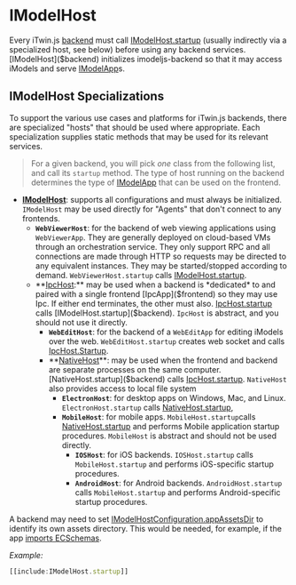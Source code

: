 # IModelHost

Every iTwin.js [backend](../Glossary.md#backend) must call [IModelHost.startup]($backend) (usually indirectly via a specialized host, see below) before using any backend services. [IModelHost]($backend) initializes imodeljs-backend so that it may access iModels and serve [IModelApp]($frontend)s.

## IModelHost Specializations

To support the various use cases and platforms for iTwin.js backends, there are specialized "hosts" that should be used where appropriate. Each specialization supplies static methods that may be used for its relevant services.

> For a given backend, you will pick *one* class from the following list, and call its `startup` method. The type of host running on the backend determines the type of [IModelApp](../frontend/IModelApp.md) that can be used on the frontend.

- **[IModelHost]($backend)**: supports all configurations and must always be initialized. `IModelHost` may be used directly for "Agents" that don't connect to any frontends.
  - **`WebViewerHost`**: for the backend of web viewing applications using `WebViewerApp`. They are generally deployed on cloud-based VMs through an orchestration service. They only support RPC and all connections are made through HTTP so requests may be directed to any equivalent instances. They may be started/stopped according to demand. `WebViewerHost.startup` calls [IModelHost.startup]($backend).
  - **[IpcHost]($backend):** may be used when a backend is *dedicated* to and paired with a single frontend [IpcApp]($frontend) so they may use Ipc. If either end terminates, the other must also. [IpcHost.startup]($backend) calls [IModelHost.startup]($backend). `IpcHost` is abstract, and you should not use it directly.
    - **`WebEditHost`**: for the backend of a `WebEditApp` for editing iModels over the web. `WebEditHost.startup` creates web socket and calls [IpcHost.Startup]($backend).
    - **[NativeHost]($backend)**: may be used when the frontend and backend are separate processes on the same computer. [NativeHost.startup]($backend) calls [IpcHost.startup]($backend). `NativeHost` also provides access to local file system
      - **`ElectronHost`**: for desktop apps on Windows, Mac, and Linux. `ElectronHost.startup` calls [NativeHost.startup]($backend),
      - **`MobileHost`**: for mobile apps. `MobileHost.startup`calls [NativeHost.startup]($backend) and performs Mobile application startup procedures. `MobileHost` is abstract and should not be used directly.
        - **`IOSHost`**: for iOS backends. `IOSHost.startup` calls `MobileHost.startup` and performs iOS-specific startup procedures.
        - **`AndroidHost`**: for Android backends. `AndroidHost.startup` calls `MobileHost.startup` and performs Android-specific startup procedures.

A backend may need to set [IModelHostConfiguration.appAssetsDir]($backend) to identify its own assets directory. This would be needed, for example, if the app [imports ECSchemas](./SchemasAndElementsInTypeScript.md).

*Example:*

```ts
[[include:IModelHost.startup]]
```
